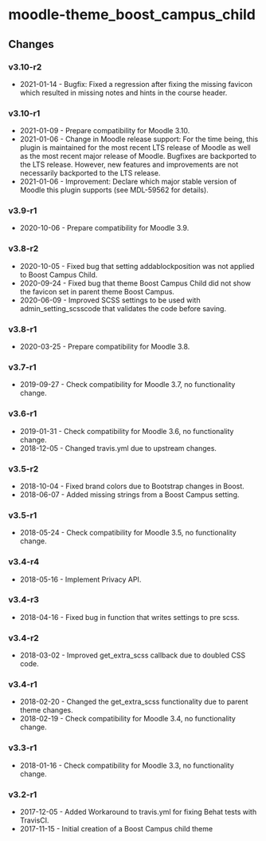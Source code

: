 moodle-theme_boost_campus_child
===============================

Changes
-------

### v3.10-r2

* 2021-01-14 - Bugfix: Fixed a regression after fixing the missing favicon which resulted in missing notes and hints in the course header.

### v3.10-r1

* 2021-01-09 - Prepare compatibility for Moodle 3.10.
* 2021-01-06 - Change in Moodle release support:
               For the time being, this plugin is maintained for the most recent LTS release of Moodle as well as the most recent major release of Moodle.
               Bugfixes are backported to the LTS release. However, new features and improvements are not necessarily backported to the LTS release.
* 2021-01-06 - Improvement: Declare which major stable version of Moodle this plugin supports (see MDL-59562 for details).

### v3.9-r1

* 2020-10-06 - Prepare compatibility for Moodle 3.9.

### v3.8-r2

* 2020-10-05 - Fixed bug that setting addablockposition was not applied to Boost Campus Child.
* 2020-09-24 - Fixed bug that theme Boost Campus Child did not show the favicon set in parent theme Boost Campus.
* 2020-06-09 - Improved SCSS settings to be used with admin_setting_scsscode that validates the code before saving.

### v3.8-r1

* 2020-03-25 - Prepare compatibility for Moodle 3.8.

### v3.7-r1

* 2019-09-27 - Check compatibility for Moodle 3.7, no functionality change.

### v3.6-r1

* 2019-01-31 - Check compatibility for Moodle 3.6, no functionality change.
* 2018-12-05 - Changed travis.yml due to upstream changes.

### v3.5-r2

* 2018-10-04 - Fixed brand colors due to Bootstrap changes in Boost.
* 2018-06-07 - Added missing strings from a Boost Campus setting.

### v3.5-r1

* 2018-05-24 - Check compatibility for Moodle 3.5, no functionality change.

### v3.4-r4

* 2018-05-16 - Implement Privacy API.

### v3.4-r3

* 2018-04-16 - Fixed bug in function that writes settings to pre scss.

### v3.4-r2

* 2018-03-02 - Improved get_extra_scss callback due to doubled CSS code.

### v3.4-r1

* 2018-02-20 - Changed the get_extra_scss functionality due to parent theme changes.
* 2018-02-19 - Check compatibility for Moodle 3.4, no functionality change.

### v3.3-r1

* 2018-01-16 - Check compatibility for Moodle 3.3, no functionality change.

### v3.2-r1

* 2017-12-05 - Added Workaround to travis.yml for fixing Behat tests with TravisCI.
* 2017-11-15 - Initial creation of a Boost Campus child theme
